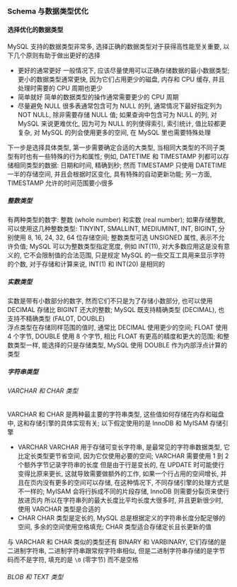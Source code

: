 ### Schema 与数据类型优化

#### 选择优化的数据类型
MySQL 支持的数据类型非常多, 选择正确的数据类型对于获得高性能至关重要, 以下几个原则有助于做出更好的选择
- 更好的通常更好
一般情况下, 应该尽量使用可以正确存储数据的最小数据类型; 更小的数据类型通常更快, 因为它们占用更少的磁盘, 内存和 CPU 缓存, 并且处理时需要的 CPU 周期也更少
- 简单就好
简单的数据类型的操作通常需要更少的 CPU 周期
- 尽量避免 NULL
很多表通常包含可为 NULL 的列, 通常情况下最好指定列为 NOT NULL, 除非需要存储 NULL 值; 如果查询中包含可为 NULL 的列, 对 MySQL 来说更难优化, 因为可为 NULL 的列使得索引, 索引统计, 值比较都更复杂, 对 MySQL 的列会使用更多的空间, 在 MySQL 里也需要特殊处理

下一步是选择具体类型, 第一步需要确定合适的大类型, 当相同大类型的不同子类型有时也有一些特殊的行为和属性; 例如, DATETIME 和 TIMESTAMP 列都可以存储相同类型的数据: 日期和时间, 精确到秒; 然而 TIMESTAMP 只使用 DATETIME 一半的存储空间, 并且会根据时区变化, 具有特殊的自动更新功能; 另一方面, TIMESTAMP 允许的时间范围要小很多

##### 整数类型
有两种类型的数字: 整数 (whole number) 和实数 (real number); 如果存储整数, 可以使用这几种整数类型: TINYINT, SMALLINT, MEDIUMINT, INT, BIGINT, 分别使用 8, 16, 24, 32, 64 位存储空间; 整数类型可选 UNSIGNED 属性, 表示不允许负值; MySQL 可以为整数类型指定宽度, 例如 INT(11), 对大多数应用这是没有意义的, 它不会限制值的合法范围, 只是规定 MySQL 的一些交互工具用来显示字符的个数, 对于存储和计算来说, INT(1) 和 INT(20) 是相同的

##### 实数类型
实数是带有小数部分的数字, 然而它们不只是为了存储小数部分, 也可以使用 DECIMAL 存储比 BIGINT 还大的整数; MySQL 既支持精确类型 (DECIMAL), 也支持不精确类型 (FALOT, DOUBLE)  
浮点类型在存储同样范围的值时, 通常比 DECIMAL 使用更少的空间; FLOAT 使用 4 个字节, DOUBLE 使用 8 个字节, 相比 FLOAT 有更高的精度和更大的范围; 和整数类型一样, 能选择的只是存储类型, MySQL 使用 DOUBLE 作为内部浮点计算的类型

##### 字符串类型
###### VARCHAR 和 CHAR 类型
VARCHAR 和 CHAR 是两种最主要的字符串类型, 这些值如何存储在内存和磁盘中, 这和存储引擎的具体实现有关; 以下假定使用的是 InnoDB 和 MyISAM 存储引擎
- VARCHAR
VARCHAR 用于存储可变长字符串, 是最常见的字符串数据类型, 它比定长类型更节省空间, 因为它仅使用必要的空间; VARCHAR 需要使用 1 到 2 个额外字节记录字符串的长度
但是由于行是变长的, 在 UPDATE 时可能使行变得比原来更长, 这就导致需要做额外的工作, 如果一个行占用的空间增长, 并且在页内没有更多的空间可以存储, 在这种情况下, 不同存储引擎的处理方式是不一样的; MyISAM 会将行拆成不同的片段存储, InnoDB 则需要分裂页来使行放进页内
所以在字符串列的最大长度比平均长度大很多时, 并且更新很少时, 使用 VARCHAR 类型是合适的
- CHAR
CHAR 类型是定长的, MySQL 总是根据定义的字符串长度分配足够的空间, 多余的空间使用空格填充; CHAR 类型适合存储定长且长更新的值

与 VARCHAR 和 CHAR 类似的类型还有 BINARY 和 VARBINARY, 它们存储的是二进制字符串, 二进制字符串跟常规字符串相似, 但是二进制字符串存储的是字节码而不是字符, 填充的是 `\0` (零字节) 而不是空格

###### BLOB 和 TEXT 类型
